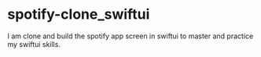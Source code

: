 # spotify-clone_swiftui
 I am clone and build the spotify app screen in swiftui to master and practice my swiftui skills.
